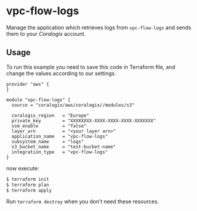 #  vpc-flow-logs

Manage the application which retrieves logs from `vpc-flow-logs` and sends them to your *Coralogix* account.

## Usage

To run this example you need to save this code in Terraform file, and change the values according to our settings.

```hcl
provider "aws" {
}

module "vpc-flow-logs" {
  source = "coralogix/aws/coralogix//modules/s3"

  coralogix_region   = "Europe"
  private_key        = "XXXXXXXX-XXXX-XXXX-XXXX-XXXXXXX"
  ssm_enable         = "false"
  layer_arn          = "<your layer arn>"
  application_name   = "vpc-flow-logs"
  subsystem_name     = "logs"
  s3_bucket_name     = "test-bucket-name"
  integration_type   = "vpc-flow-logs"
}
```
now execute:
```bash
$ terraform init
$ terraform plan
$ terraform apply
```
Run `terraform destroy` when you don't need these resources.

